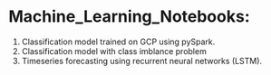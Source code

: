 # Machine_Learning_Notebooks:
1. Classification model trained on GCP using pySpark.
2. Classification model with class imblance problem
3. Timeseries forecasting using recurrent neural networks (LSTM).
